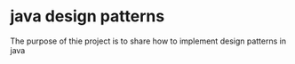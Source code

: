 # java design patterns
The purpose of thie project is to share how to implement design patterns in java
